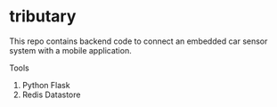 # tributary

This repo contains backend code to connect an embedded car sensor system with a mobile application. 

Tools
1. Python Flask
2. Redis Datastore
   
